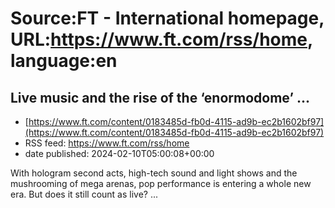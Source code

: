 # Source:FT - International homepage, URL:https://www.ft.com/rss/home, language:en

## Live music and the rise of the ‘enormodome’ ...
 - [https://www.ft.com/content/0183485d-fb0d-4115-ad9b-ec2b1602bf97](https://www.ft.com/content/0183485d-fb0d-4115-ad9b-ec2b1602bf97)
 - RSS feed: https://www.ft.com/rss/home
 - date published: 2024-02-10T05:00:08+00:00

With hologram second acts, high-tech sound and light shows and the mushrooming of mega arenas, pop performance is entering a whole new era. But does it still count as live?    ...

